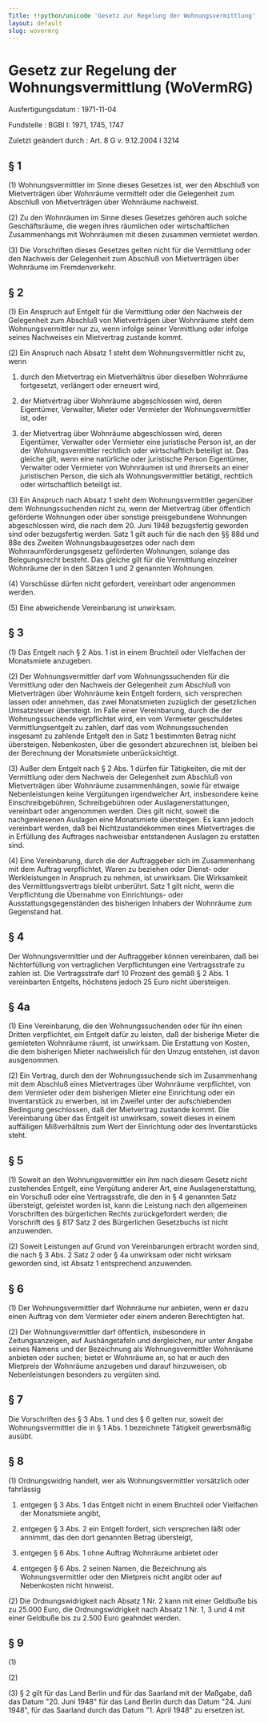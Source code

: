 ```yaml
---
Title: !!python/unicode 'Gesetz zur Regelung der Wohnungsvermittlung'
layout: default
slug: wovermrg
---
```


# Gesetz zur Regelung der Wohnungsvermittlung (WoVermRG)

Ausfertigungsdatum
:   1971-11-04

Fundstelle
:   BGBl I: 1971, 1745, 1747

Zuletzt geändert durch
:   Art. 8 G v. 9.12.2004 I 3214


## § 1

(1) Wohnungsvermittler im Sinne dieses Gesetzes ist, wer den Abschluß
von Mietverträgen über Wohnräume vermittelt oder die Gelegenheit zum
Abschluß von Mietverträgen über Wohnräume nachweist.

(2) Zu den Wohnräumen im Sinne dieses Gesetzes gehören auch solche
Geschäftsräume, die wegen ihres räumlichen oder wirtschaftlichen
Zusammenhangs mit Wohnräumen mit diesen zusammen vermietet werden.

(3) Die Vorschriften dieses Gesetzes gelten nicht für die Vermittlung
oder den Nachweis der Gelegenheit zum Abschluß von Mietverträgen über
Wohnräume im Fremdenverkehr.


## § 2

(1) Ein Anspruch auf Entgelt für die Vermittlung oder den Nachweis der
Gelegenheit zum Abschluß von Mietverträgen über Wohnräume steht dem
Wohnungsvermittler nur zu, wenn infolge seiner Vermittlung oder
infolge seines Nachweises ein Mietvertrag zustande kommt.

(2) Ein Anspruch nach Absatz 1 steht dem Wohnungsvermittler nicht zu,
wenn

1.  durch den Mietvertrag ein Mietverhältnis über dieselben Wohnräume
    fortgesetzt, verlängert oder erneuert wird,


2.  der Mietvertrag über Wohnräume abgeschlossen wird, deren Eigentümer,
    Verwalter, Mieter oder Vermieter der Wohnungsvermittler ist, oder


3.  der Mietvertrag über Wohnräume abgeschlossen wird, deren Eigentümer,
    Verwalter oder Vermieter eine juristische Person ist, an der der
    Wohnungsvermittler rechtlich oder wirtschaftlich beteiligt ist. Das
    gleiche gilt, wenn eine natürliche oder juristische Person Eigentümer,
    Verwalter oder Vermieter von Wohnräumen ist und ihrerseits an einer
    juristischen Person, die sich als Wohnungsvermittler betätigt,
    rechtlich oder wirtschaftlich beteiligt ist.




(3) Ein Anspruch nach Absatz 1 steht dem Wohnungsvermittler gegenüber
dem Wohnungssuchenden nicht zu, wenn der Mietvertrag über öffentlich
geförderte Wohnungen oder über sonstige preisgebundene Wohnungen
abgeschlossen wird, die nach dem 20. Juni 1948 bezugsfertig geworden
sind oder bezugsfertig werden. Satz 1 gilt auch für die nach den §§
88d und 88e des Zweiten Wohnungsbaugesetzes oder nach dem
Wohnraumförderungsgesetz geförderten Wohnungen, solange das
Belegungsrecht besteht. Das gleiche gilt für die Vermittlung einzelner
Wohnräume der in den Sätzen 1 und 2 genannten Wohnungen.

(4) Vorschüsse dürfen nicht gefordert, vereinbart oder angenommen
werden.

(5) Eine abweichende Vereinbarung ist unwirksam.


## § 3

(1) Das Entgelt nach § 2 Abs. 1 ist in einem Bruchteil oder Vielfachen
der Monatsmiete anzugeben.

(2) Der Wohnungsvermittler darf vom Wohnungssuchenden für die
Vermittlung oder den Nachweis der Gelegenheit zum Abschluß von
Mietverträgen über Wohnräume kein Entgelt fordern, sich versprechen
lassen oder annehmen, das zwei Monatsmieten zuzüglich der gesetzlichen
Umsatzsteuer übersteigt. Im Falle einer Vereinbarung, durch die der
Wohnungssuchende verpflichtet wird, ein vom Vermieter geschuldetes
Vermittlungsentgelt zu zahlen, darf das vom Wohnungssuchenden
insgesamt zu zahlende Entgelt den in Satz 1 bestimmten Betrag nicht
übersteigen. Nebenkosten, über die gesondert abzurechnen ist, bleiben
bei der Berechnung der Monatsmiete unberücksichtigt.

(3) Außer dem Entgelt nach § 2 Abs. 1 dürfen für Tätigkeiten, die mit
der Vermittlung oder dem Nachweis der Gelegenheit zum Abschluß von
Mietverträgen über Wohnräume zusammenhängen, sowie für etwaige
Nebenleistungen keine Vergütungen irgendwelcher Art, insbesondere
keine Einschreibgebühren, Schreibgebühren oder Auslagenerstattungen,
vereinbart oder angenommen werden. Dies gilt nicht, soweit die
nachgewiesenen Auslagen eine Monatsmiete übersteigen. Es kann jedoch
vereinbart werden, daß bei Nichtzustandekommen eines Mietvertrages die
in Erfüllung des Auftrages nachweisbar entstandenen Auslagen zu
erstatten sind.

(4) Eine Vereinbarung, durch die der Auftraggeber sich im Zusammenhang
mit dem Auftrag verpflichtet, Waren zu beziehen oder Dienst- oder
Werkleistungen in Anspruch zu nehmen, ist unwirksam. Die Wirksamkeit
des Vermittlungsvertrags bleibt unberührt. Satz 1 gilt nicht, wenn die
Verpflichtung die Übernahme von Einrichtungs- oder
Ausstattungsgegenständen des bisherigen Inhabers der Wohnräume zum
Gegenstand hat.


## § 4

Der Wohnungsvermittler und der Auftraggeber können vereinbaren, daß
bei Nichterfüllung von vertraglichen Verpflichtungen eine
Vertragsstrafe zu zahlen ist. Die Vertragsstrafe darf 10 Prozent des
gemäß § 2 Abs. 1 vereinbarten Entgelts, höchstens jedoch 25 Euro nicht
übersteigen.


## § 4a

(1) Eine Vereinbarung, die den Wohnungssuchenden oder für ihn einen
Dritten verpflichtet, ein Entgelt dafür zu leisten, daß der bisherige
Mieter die gemieteten Wohnräume räumt, ist unwirksam. Die Erstattung
von Kosten, die dem bisherigen Mieter nachweislich für den Umzug
entstehen, ist davon ausgenommen.

(2) Ein Vertrag, durch den der Wohnungssuchende sich im Zusammenhang
mit dem Abschluß eines Mietvertrages über Wohnräume verpflichtet, von
dem Vermieter oder dem bisherigen Mieter eine Einrichtung oder ein
Inventarstück zu erwerben, ist im Zweifel unter der aufschiebenden
Bedingung geschlossen, daß der Mietvertrag zustande kommt. Die
Vereinbarung über das Entgelt ist unwirksam, soweit dieses in einem
auffälligen Mißverhältnis zum Wert der Einrichtung oder des
Inventarstücks steht.


## § 5

(1) Soweit an den Wohnungsvermittler ein ihm nach diesem Gesetz nicht
zustehendes Entgelt, eine Vergütung anderer Art, eine
Auslagenerstattung, ein Vorschuß oder eine Vertragsstrafe, die den in
§ 4 genannten Satz übersteigt, geleistet worden ist, kann die Leistung
nach den allgemeinen Vorschriften des bürgerlichen Rechts
zurückgefordert werden; die Vorschrift des § 817 Satz 2 des
Bürgerlichen Gesetzbuchs ist nicht anzuwenden.

(2) Soweit Leistungen auf Grund von Vereinbarungen erbracht worden
sind, die nach § 3 Abs. 2 Satz 2 oder § 4a unwirksam oder nicht
wirksam geworden sind, ist Absatz 1 entsprechend anzuwenden.


## § 6

(1) Der Wohnungsvermittler darf Wohnräume nur anbieten, wenn er dazu
einen Auftrag von dem Vermieter oder einem anderen Berechtigten hat.

(2) Der Wohnungsvermittler darf öffentlich, insbesondere in
Zeitungsanzeigen, auf Aushängetafeln und dergleichen, nur unter Angabe
seines Namens und der Bezeichnung als Wohnungsvermittler Wohnräume
anbieten oder suchen; bietet er Wohnräume an, so hat er auch den
Mietpreis der Wohnräume anzugeben und darauf hinzuweisen, ob
Nebenleistungen besonders zu vergüten sind.


## § 7

Die Vorschriften des § 3 Abs. 1 und des § 6 gelten nur, soweit der
Wohnungsvermittler die in § 1 Abs. 1 bezeichnete Tätigkeit
gewerbsmäßig ausübt.


## § 8

(1) Ordnungswidrig handelt, wer als Wohnungsvermittler vorsätzlich
oder fahrlässig

1.  entgegen § 3 Abs. 1 das Entgelt nicht in einem Bruchteil oder
    Vielfachen der Monatsmiete angibt,


2.  entgegen § 3 Abs. 2 ein Entgelt fordert, sich versprechen läßt oder
    annimmt, das den dort genannten Betrag übersteigt,


3.  entgegen § 6 Abs. 1 ohne Auftrag Wohnräume anbietet oder


4.  entgegen § 6 Abs. 2 seinen Namen, die Bezeichnung als
    Wohnungsvermittler oder den Mietpreis nicht angibt oder auf
    Nebenkosten nicht hinweist.




(2) Die Ordnungswidrigkeit nach Absatz 1 Nr. 2 kann mit einer Geldbuße
bis zu 25.000 Euro, die Ordnungswidrigkeit nach Absatz 1 Nr. 1, 3 und
4 mit einer Geldbuße bis zu 2.500 Euro geahndet werden.


## § 9

(1)

(2)

(3) § 2 gilt für das Land Berlin und für das Saarland mit der Maßgabe,
daß das Datum "20. Juni 1948" für das Land Berlin durch das Datum "24.
Juni 1948", für das Saarland durch das Datum "1. April 1948" zu
ersetzen ist.

